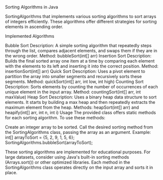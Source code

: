 Sorting Algorithms in Java


SortingAlgorithms that implements various sorting algorithms to sort arrays of integers efficiently.
These algorithms offer different strategies for sorting elements in ascending order.

Implemented Algorithms

Bubble Sort
Description: A simple sorting algorithm that repeatedly steps through the list, compares adjacent elements, and swaps them if they are in the wrong order.
Method: bubbleSort(int[] arr)
Insertion Sort
Description: Builds the final sorted array one item at a time by comparing each element with the elements to its left and inserting it into the correct position.
Method: insertionSort(int[] arr)
Quick Sort
Description: Uses a pivot element to partition the array into smaller segments and recursively sorts these segments.
Method: quickSort(int[] arr, int low, int high)
Counting Sort
Description: Sorts elements by counting the number of occurrences of each unique element in the input array.
Method: countingSort(int[] arr, int maxValue)
Heap Sort
Description: Uses a binary heap data structure to sort elements. It starts by building a max heap and then repeatedly extracts the maximum element from the heap.
Methods: heapSort(int[] arr) and heapify(int[] arr, int n, int i)
Usage
The provided class offers static methods for each sorting algorithm. To use these methods:

Create an integer array to be sorted.
Call the desired sorting method from the SortingAlgorithms class, passing the array as an argument.
Example:
int[] arrayToSort = {5, 2, 9, 1, 5, 6};
SortingAlgorithms.bubbleSort(arrayToSort);

These sorting algorithms are implemented for educational purposes. For large datasets, consider using Java's built-in sorting methods (Arrays.sort()) or other optimized libraries.
Each method in the SortingAlgorithms class operates directly on the input array and sorts it in place.

